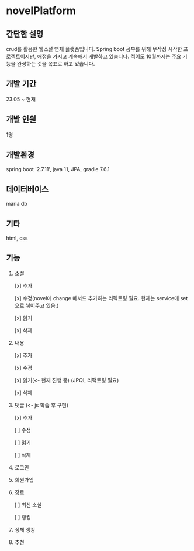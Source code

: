 # novelPlatform
## 간단한 설명
crud를 활용한 웹소설 연재 플랫폼입니다.
Spring boot 공부를 위해 무작정 시작한 프로젝트이지만, 애정을 가지고 계속해서 개발하고 있습니다.
적어도 10월까지는 주요 기능을 완성하는 것을 목표로 하고 있습니다.
## 개발 기간
23.05 ~ 현재
## 개발 인원
1명
## 개발환경
spring boot '2.7.11', java 11, JPA, gradle 7.6.1
## 데이터베이스
maria db
## 기타
html, css
## 기능
1. 소설

   [x] 추가

   [x] 수정(novel에 change 메서드 추가하는 리펙토링 필요. 현재는 service에 set으로 넣어주고 있음.)

   [x] 읽기

   [x] 삭제

2. 내용
   
   [x] 추가

   [x] 수정

   [x] 읽기(<- 현재 진행 중) (JPQL 리팩토링 필요)

   [x] 삭제

3. 댓글 (<- js 학습 후 구현)
   
   [x] 추가

   [ ] 수정

   [ ] 읽기

   [ ] 삭제

4. 로그인
5. 회원가입
6. 장르
   
   [ ] 최신 소설

   [ ] 랭킹

7. 정체 랭킹
8. 추천 
